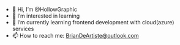 - 👋 Hi, I’m @HollowGraphic
- 👀 I’m interested in learning
- 🌱 I’m currently learning frontend development with cloud(azure) services
- 📫 How to reach me: BrianDeArtiste@outlook.com

<!---
HollowGraphic/HollowGraphic is a ✨ special ✨ repository because its `README.md` (this file) appears on your GitHub profile.
You can click the Preview link to take a look at your changes.
--->
